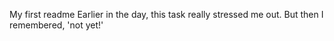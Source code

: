 My first readme
Earlier in the day, this task really stressed me out.
But then I remembered, 'not yet!'
